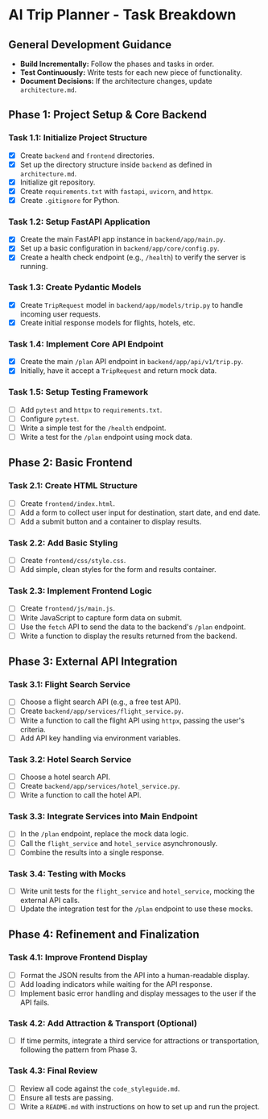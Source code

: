 # AI Trip Planner - Task Breakdown

## General Development Guidance
- **Build Incrementally:** Follow the phases and tasks in order.
- **Test Continuously:** Write tests for each new piece of functionality.
- **Document Decisions:** If the architecture changes, update `architecture.md`.

## Phase 1: Project Setup & Core Backend

### Task 1.1: Initialize Project Structure
- [x] Create `backend` and `frontend` directories.
- [x] Set up the directory structure inside `backend` as defined in `architecture.md`.
- [x] Initialize git repository.
- [x] Create `requirements.txt` with `fastapi`, `uvicorn`, and `httpx`.
- [x] Create `.gitignore` for Python.

### Task 1.2: Setup FastAPI Application
- [x] Create the main FastAPI app instance in `backend/app/main.py`.
- [x] Set up a basic configuration in `backend/app/core/config.py`.
- [x] Create a health check endpoint (e.g., `/health`) to verify the server is running.

### Task 1.3: Create Pydantic Models
- [x] Create `TripRequest` model in `backend/app/models/trip.py` to handle incoming user requests.
- [x] Create initial response models for flights, hotels, etc.

### Task 1.4: Implement Core API Endpoint
- [x] Create the main `/plan` API endpoint in `backend/app/api/v1/trip.py`.
- [x] Initially, have it accept a `TripRequest` and return mock data.

### Task 1.5: Setup Testing Framework
- [ ] Add `pytest` and `httpx` to `requirements.txt`.
- [ ] Configure `pytest`.
- [ ] Write a simple test for the `/health` endpoint.
- [ ] Write a test for the `/plan` endpoint using mock data.

## Phase 2: Basic Frontend

### Task 2.1: Create HTML Structure
- [ ] Create `frontend/index.html`.
- [ ] Add a form to collect user input for destination, start date, and end date.
- [ ] Add a submit button and a container to display results.

### Task 2.2: Add Basic Styling
- [ ] Create `frontend/css/style.css`.
- [ ] Add simple, clean styles for the form and results container.

### Task 2.3: Implement Frontend Logic
- [ ] Create `frontend/js/main.js`.
- [ ] Write JavaScript to capture form data on submit.
- [ ] Use the `fetch` API to send the data to the backend's `/plan` endpoint.
- [ ] Write a function to display the results returned from the backend.

## Phase 3: External API Integration

### Task 3.1: Flight Search Service
- [ ] Choose a flight search API (e.g., a free test API).
- [ ] Create `backend/app/services/flight_service.py`.
- [ ] Write a function to call the flight API using `httpx`, passing the user's criteria.
- [ ] Add API key handling via environment variables.

### Task 3.2: Hotel Search Service
- [ ] Choose a hotel search API.
- [ ] Create `backend/app/services/hotel_service.py`.
- [ ] Write a function to call the hotel API.

### Task 3.3: Integrate Services into Main Endpoint
- [ ] In the `/plan` endpoint, replace the mock data logic.
- [ ] Call the `flight_service` and `hotel_service` asynchronously.
- [ ] Combine the results into a single response.

### Task 3.4: Testing with Mocks
- [ ] Write unit tests for the `flight_service` and `hotel_service`, mocking the external API calls.
- [ ] Update the integration test for the `/plan` endpoint to use these mocks.

## Phase 4: Refinement and Finalization

### Task 4.1: Improve Frontend Display
- [ ] Format the JSON results from the API into a human-readable display.
- [ ] Add loading indicators while waiting for the API response.
- [ ] Implement basic error handling and display messages to the user if the API fails.

### Task 4.2: Add Attraction & Transport (Optional)
- [ ] If time permits, integrate a third service for attractions or transportation, following the pattern from Phase 3.

### Task 4.3: Final Review
- [ ] Review all code against the `code_styleguide.md`.
- [ ] Ensure all tests are passing.
- [ ] Write a `README.md` with instructions on how to set up and run the project.
